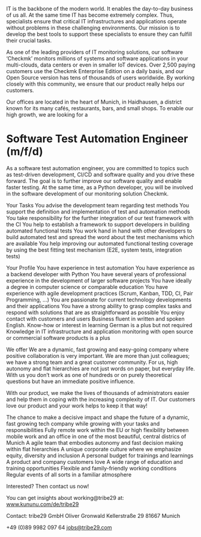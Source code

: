 
IT is the backbone of the modern world. It enables the day-to-day business of us all. At the same time IT has become extremely complex. Thus, specialists ensure that 
critical IT infrastructures and applications operate without problems in these challenging environments. Our mission is to develop the best tools to support these 
specialists to ensure they can fulfill their crucial tasks.

As one of the leading providers of IT monitoring solutions, our software ‘Checkmk’ monitors millions of systems and software applications in your multi-clouds, data 
centers or even in smaller IoT devices. Over 2,500 paying customers use the Checkmk Enterprise Edition on a daily basis, and our Open Source version has tens of 
thousands of users worldwide. By working closely with this community, we ensure that our product really helps our customers.

Our offices are located in the heart of Munich, in Haidhausen, a district known for its many cafés, restaurants, bars, and small shops. To enable our high growth, we 
are looking for a

# Software Test Automation Engineer (m/f/d)

As a software test automation engineer, you are committed to topics such as test-driven development, CI/CD and software quality and you drive these forward. The goal 
is to further improve our software quality and enable faster testing. At the same time, as a Python developer, you will be involved in the software development of our 
monitoring solution Checkmk.

Your Tasks
You advise the development team regarding test methods
You support the definition and implementation of test and automation methods
You take responsibility for the further integration of our test framework with the CI
You help to establish a framework to support developers in building automated functional tests
You work hand in hand with other developers to build automated test and spread the word about the test mechanisms which are available
You help improving our automated functional testing coverage by using the best fitting test mechanism (E2E, system tests, integration tests)
 
Your Profile
You have experience in test automation
You have experience as a backend developer with Python
You have several years of professional experience in the development of larger software projects
You have ideally a degree in computer science or comparable education
You have experience with agile development practices (Scrum, Kanban, TDD, CI, Pair Programming, …)
You are passionate for current technology developments and their applications
You have a strong ability to grasp complex tasks and respond with solutions that are as straightforward as possible
You enjoy contact with customers and users
Business fluent in written and spoken English. Know-how or interest in learning German is a plus but not required
Knowledge in IT infrastructure and application monitoring with open source or commercial software products is a plus
 
We offer
We are a dynamic, fast growing and easy-going company where positive collaboration is very important. We are more than just colleagues; we have a strong team and a 
great customer community. For us, high autonomy and flat hierarchies are not just words on paper, but everyday life. With us you don’t work as one of hundreds or on 
purely theoretical questions but have an immediate positive influence.

With our product, we make the lives of thousands of administrators easier and help them in coping with the increasing complexity of IT. Our customers love our product
and your work helps to keep it that way!

The chance to make a decisive impact and shape the future of a dynamic, fast growing tech company while growing with your tasks and responsibilities
Fully remote work within the EU or high flexibility between mobile work and an office in one of the most beautiful, central districs of Munich
A agile team that embodies autonomy and fast decision making within flat hierarchies
A unique corporate culture where we emphasize equity, diversity and inclusion
A personal budget for trainings and learnings
A product and company customers love
A wide range of education and training opportunities
Flexible and family-friendly working conditions
Regular events of all sorts in a familiar atmosphere
 
Interested? Then contact us now!

You can get insights about working@tribe29 at: www.kununu.com/de/tribe29

Contact:
tribe29 GmbH
Oliver Gronwald
Kellerstraße 29
81667 Munich

+49 (0)89 9982 097 64
jobs@tribe29.com
